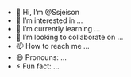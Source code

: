 - 👋 Hi, I’m @Ssjeison
- 👀 I’m interested in ...
- 🌱 I’m currently learning ...
- 💞️ I’m looking to collaborate on ...
- 📫 How to reach me ...
- 😄 Pronouns: ...
- ⚡ Fun fact: ...

<!---
Ssjeison/Ssjeison is a ✨ special ✨ repository because its `README.md` (this file) appears on your GitHub profile.
You can click the Preview link to take a look at your changes.
--->
